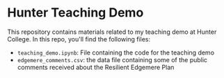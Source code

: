 # Hunter Teaching Demo
This repository contains materials related to my teaching demo at Hunter College. In this repo, you'll find the following files:

- `teaching_demo.ipynb`: File containing the code for the teaching demo
- `edgemere_comments.csv`: the data file containing some of the public comments received about the Resilient Edgemere Plan

